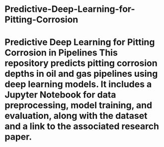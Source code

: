 # Predictive-Deep-Learning-for-Pitting-Corrosion
# Predictive Deep Learning for Pitting Corrosion in Pipelines  This repository predicts pitting corrosion depths in oil and gas pipelines using deep learning models. It includes a Jupyter Notebook for data preprocessing, model training, and evaluation, along with the dataset and a link to the associated research paper.
